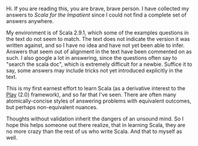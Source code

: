 Hi. If you are reading this, you are brave, brave person. I have collected my answers to <i>Scala for the Impatient</i>
since I could not find a complete set of answers anywhere.

My environment is of Scala 2.9.1, which some of the examples questions in the text do not seem to match. The text does
not indicate the version it was written against, and so I have no idea and have not yet been able to infer. Answers that
seem out of alignment in the text have been commented on as such. I also google a lot in answering, since the questions
often say to "search the scala doc", which is extremely difficult for a newbie. Suffice it to say, some answers may
include tricks not yet introduced explicitly in the text.

This is my first earnest effort to learn Scala (as a derivative interest to the
<a href="https://github.com/playframework/play">Play</a> (2.0) framework), and so far that I've seen. There are often
many atomically-concise styles of answering problems with equivalent outcomes, but perhaps non-equivalent nuances.

Thoughts without validation inherit the dangers of an unsound mind. So I hope this helps someone out there realize, that
in learning Scala, they are no more crazy than the rest of us who write Scala. And that to myself as well.